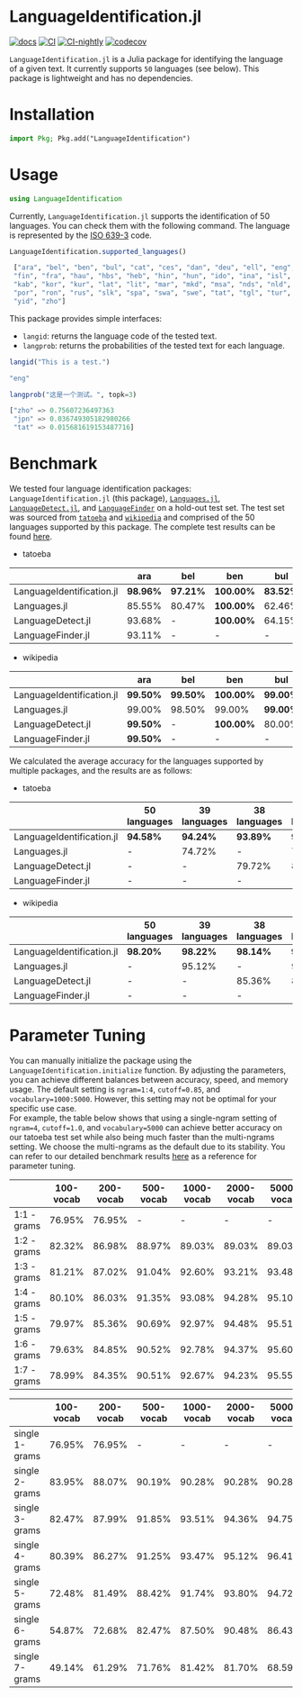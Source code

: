 # LanguageIdentification.jl
[![docs](https://img.shields.io/badge/docs-dev-blue.svg)](https://guo-yong-zhi.github.io/LanguageIdentification.jl/dev) [![CI](https://github.com/guo-yong-zhi/LanguageIdentification.jl/actions/workflows/ci.yml/badge.svg)](https://github.com/guo-yong-zhi/LanguageIdentification.jl/actions/workflows/ci.yml) [![CI-nightly](https://github.com/guo-yong-zhi/LanguageIdentification.jl/actions/workflows/ci-nightly.yml/badge.svg)](https://github.com/guo-yong-zhi/LanguageIdentification.jl/actions/workflows/ci-nightly.yml) [![codecov](https://codecov.io/gh/guo-yong-zhi/LanguageIdentification.jl/graph/badge.svg?token=lwDSoRUTmH)](https://codecov.io/gh/guo-yong-zhi/LanguageIdentification.jl)

`LanguageIdentification.jl` is a Julia package for identifying the language of a given text. It currently supports `50` languages (see below). This package is lightweight and has no dependencies.
# Installation
```julia
import Pkg; Pkg.add("LanguageIdentification")
```
# Usage
```julia
using LanguageIdentification
```
Currently, `LanguageIdentification.jl` supports the identification of 50 languages. You can check them with the following command. The language is represented by the [ISO 639-3](https://en.wikipedia.org/wiki/ISO_639_macrolanguage) code.
```julia
LanguageIdentification.supported_languages()
```
```julia
 ["ara", "bel", "ben", "bul", "cat", "ces", "dan", "deu", "ell", "eng", "epo", "fas", 
 "fin", "fra", "hau", "hbs", "heb", "hin", "hun", "ido", "ina", "isl", "ita", "jpn", 
 "kab", "kor", "kur", "lat", "lit", "mar", "mkd", "msa", "nds", "nld", "nor", "pol", 
 "por", "ron", "rus", "slk", "spa", "swa", "swe", "tat", "tgl", "tur", "ukr", "vie", 
 "yid", "zho"]
```
This package provides simple interfaces:
- `langid`: returns the language code of the tested text.
- `langprob`: returns the probabilities of the tested text for each language.
```julia
langid("This is a test.")
```
```julia
"eng"
```
```julia
langprob("这是一个测试。", topk=3)
```
```julia
["zho" => 0.75607236497363
 "jpn" => 0.036749305182980266
 "tat" => 0.015681619153487716]
```
# Benchmark

We tested four language identification packages: `LanguageIdentification.jl` (this package), [`Languages.jl`](https://github.com/JuliaText/Languages.jl), [`LanguageDetect.jl`](https://github.com/SeanLee97/LanguageDetect.jl), and [`LanguageFinder`](https://github.com/nusretipek/LanguageFinder) on a hold-out test set. The test set was sourced from [`tatoeba`](https://tatoeba.org) and [`wikipedia`](https://www.wikipedia.org/) and comprised of the 50 languages supported by this package. The complete test results can be found [here](https://github.com/guo-yong-zhi/langid_expirement/blob/main/benchmarks/compare/compare.md).

- tatoeba

|                           | ara        | bel        | ben         | bul        | cat        | ces        | dan        | deu        | ell         | eng        | epo        | fas        | fin        | fra        | hau        | hbs        | heb         | hin        | hun        | ido        | ina        | isl        | ita        | jpn        | kab        | kor         | kur        | lat        | lit        | mar        | mkd        | msa        | nds        | nld        | nor        | pol        | por        | ron        | rus        | slk        | spa        | swa        | swe        | tat        | tgl        | tur        | ukr        | vie         | yid        | zho         |
|---------------------------|------------|------------|-------------|------------|------------|------------|------------|------------|-------------|------------|------------|------------|------------|------------|------------|------------|-------------|------------|------------|------------|------------|------------|------------|------------|------------|-------------|------------|------------|------------|------------|------------|------------|------------|------------|------------|------------|------------|------------|------------|------------|------------|------------|------------|------------|------------|------------|------------|-------------|------------|-------------|
| LanguageIdentification.jl | **98.96%** | **97.21%** | **100.00%** | **83.52%** | **93.75%** | **93.07%** | **84.68%** | **98.96%** | **100.00%** | **99.08%** | **97.86%** | **99.04%** | **99.04%** | **97.58%** | **98.81%** |     23.06% |      98.76% |     88.85% | **99.04%** | **90.62%** | **95.30%** | **99.55%** | **96.99%** |     99.97% | **99.43%** | **100.00%** | **99.20%** | **96.53%** | **99.29%** | **88.13%** | **92.96%** | **97.88%** | **96.37%** | **97.76%** | **85.40%** | **99.31%** | **97.68%** | **97.49%** |     91.13% | **93.26%** | **93.60%** | **98.66%** | **95.50%** | **91.16%** | **98.93%** | **98.94%** | **87.51%** | **100.00%** | **99.31%** | **100.00%** |
|              Languages.jl |     85.55% |     80.47% | **100.00%** |     62.46% |          - |     48.90% |     47.06% |     90.48% |      99.89% |     78.21% |     64.61% |     95.00% |     76.87% |     82.21% |     92.85% | **60.28%** |      95.75% |     62.99% |     73.99% |          - |          - |          - |     66.27% | **99.97%** |          - |      98.97% |          - |          - |     61.94% |     72.05% |     51.40% |     71.26% |          - |     78.91% |     66.74% |     72.66% |     77.35% |     70.87% |     52.59% |          - |     61.89% |          - |     52.46% |          - |     63.96% |     52.10% |     62.63% |      84.06% |     98.39% |      99.86% |
|         LanguageDetect.jl |     93.68% |          - | **100.00%** |     64.15% |     59.86% |     70.87% |     53.14% |     81.88% | **100.00%** |     74.76% |          - |     93.68% |     90.37% |     77.41% |          - |     27.53% | **100.00%** |     91.60% |     86.61% |          - |          - |          - |     69.16% |     99.85% |          - |      99.48% |          - |          - |     81.41% |     86.60% |     74.70% |     84.67% |          - |     65.07% |     54.23% |     92.97% |     69.89% |     84.12% |     78.32% |     57.26% |     60.35% |     83.89% |     70.51% |          - |     90.70% |     90.33% |     71.89% |      99.75% |          - |      98.53% |
|         LanguageFinder.jl |     93.11% |          - |           - |          - |          - |     69.58% |     70.80% |     91.68% | **100.00%** |     82.53% |          - |     98.60% |     89.31% |     87.57% |          - |          - |      99.99% | **99.87%** |     73.90% |          - |          - |          - |     82.66% |          - |          - |      96.38% |          - |          - |          - |          - |          - |          - |          - |     88.80% |     29.90% |     85.74% |     68.62% |          - | **93.35%** |          - |     76.32% |          - |     40.42% |          - |          - |     71.22% |     76.81% |           - |          - |      45.72% |

- wikipedia

|                           | ara        | bel        | ben         | bul        | cat         | ces        | dan        | deu        | ell         | eng         | epo         | fas         | fin        | fra         | hau        | hbs         | heb         | hin         | hun        | ido        | ina        | isl        | ita         | jpn        | kab        | kor         | kur        | lat        | lit         | mar        | mkd        | msa        | nds        | nld        | nor        | pol         | por        | ron        | rus         | slk        | spa         | swa        | swe        | tat        | tgl        | tur        | ukr         | vie        | yid        | zho        |
|---------------------------|------------|------------|-------------|------------|-------------|------------|------------|------------|-------------|-------------|-------------|-------------|------------|-------------|------------|-------------|-------------|-------------|------------|------------|------------|------------|-------------|------------|------------|-------------|------------|------------|-------------|------------|------------|------------|------------|------------|------------|-------------|------------|------------|-------------|------------|-------------|------------|------------|------------|------------|------------|-------------|------------|------------|------------|
| LanguageIdentification.jl | **99.50%** | **99.50%** | **100.00%** | **99.00%** | **100.00%** | **96.50%** | **98.50%** | **96.50%** | **100.00%** | **100.00%** | **100.00%** | **100.00%** | **99.50%** | **100.00%** | **99.50%** |      87.00% | **100.00%** |      91.00% | **99.00%** | **92.50%** | **97.00%** | **98.50%** | **100.00%** |     98.00% | **99.00%** | **100.00%** | **99.00%** | **98.50%** | **100.00%** |     95.50% |     97.50% | **99.50%** | **99.50%** |     97.00% | **98.00%** | **100.00%** | **99.50%** | **90.00%** |      99.50% | **97.00%** | **100.00%** | **99.50%** | **98.50%** | **99.00%** | **98.50%** | **98.50%** | **100.00%** | **97.00%** | **98.50%** | **99.50%** |
|              Languages.jl |     99.00% |     98.50% |      99.00% | **99.00%** |           - |     92.50% |     88.50% |     96.00% |      96.50% |      99.50% |      96.00% |      98.50% |     98.00% | **100.00%** |     99.00% | **100.00%** |      99.50% |      91.00% |     93.00% |          - |          - |          - |      98.50% | **99.50%** |          - |      89.50% |          - |          - |      94.50% |     95.00% | **98.00%** | **99.50%** |          - |     94.50% |     95.50% |      90.50% |     94.00% |     81.50% |      97.50% |          - |      98.50% |          - |     88.00% |          - |     97.00% |     92.50% |      93.00% |     74.50% |     98.00% |     96.50% |
|         LanguageDetect.jl | **99.50%** |          - | **100.00%** |     80.00% |      79.00% |     80.50% |     61.00% |     81.00% | **100.00%** |      90.00% |           - |      99.00% |     94.50% |      90.00% |          - |       3.50% | **100.00%** |      94.00% |     93.50% |          - |          - |          - |      87.50% |     94.50% |          - |      95.00% |          - |          - |      96.50% | **97.00%** |     90.00% |     96.50% |          - |     74.00% |     55.50% |      94.00% |     78.50% |     74.00% |      91.00% |     77.00% |      77.50% |     95.50% |     69.00% |          - |     94.50% |     93.00% |      97.50% |     96.00% |          - |     74.00% |
|         LanguageFinder.jl | **99.50%** |          - |           - |          - |           - |     96.00% | **98.50%** |     95.50% |      99.50% |      99.50% |           - |      99.00% | **99.50%** | **100.00%** |          - |           - | **100.00%** | **100.00%** |     96.00% |          - |          - |          - |      98.50% |          - |          - |      94.50% |          - |          - |           - |          - |          - |          - |          - | **98.50%** |     35.50% |      98.00% |     88.00% |          - | **100.00%** |          - | **100.00%** |          - |     97.00% |          - |          - |     96.00% |      99.50% |          - |          - |     85.50% |

We calculated the average accuracy for the languages supported by multiple packages, and the results are as follows:
- tatoeba

|                               | 50 languages | 39 languages | 38 languages | 35 languages | 24 languages |
|-------------------------------|--------------|--------------|--------------|--------------|--------------|
| LanguageIdentification.jl |   **94.58%** |   **94.24%** |   **93.89%** |   **93.77%** |   **95.87%** |
|                  Languages.jl |            - |       74.72% |            - |       73.65% |       74.14% |
|             LanguageDetect.jl |            - |            - |       79.72% |       80.81% |       80.61% |
|             LanguageFinder.jl |            - |            - |            - |            - |       79.70% |

- wikipedia

|                               | 50 languages | 39 languages | 38 languages | 35 languages | 24 languages |
|-------------------------------|--------------|--------------|--------------|--------------|--------------|
| LanguageIdentification.jl |   **98.20%** |   **98.22%** |   **98.14%** |   **98.09%** |   **98.79%** |
|                  Languages.jl |            - |       95.12% |            - |       94.80% |       95.02% |
|             LanguageDetect.jl |            - |            - |       85.36% |       85.49% |       86.23% |
|             LanguageFinder.jl |            - |            - |            - |            - |       94.75% |

# Parameter Tuning
You can manually initialize the package using the `LanguageIdentification.initialize` function. By adjusting the parameters, you can achieve different balances between accuracy, speed, and memory usage. The default setting is `ngram=1:4`, `cutoff=0.85`, and `vocabulary=1000:5000`. However, this setting may not be optimal for your specific use case.  
For example, the table below shows that using a single-ngram setting of `ngram=4`, `cutoff=1.0`, and `vocabulary=5000` can achieve better accuracy on our tatoeba test set while also being much faster than the multi-ngrams setting. We choose the multi-ngrams as the default due to its stability. You can refer to our detailed benchmark results [here](https://github.com/guo-yong-zhi/langid_expirement/tree/main/benchmarks/matrix) as a reference for parameter tuning.

|             | 100-vocab | 200-vocab | 500-vocab | 1000-vocab | 2000-vocab | 5000-vocab | 10000-vocab | 20000-vocab | 50000-vocab | 100000-vocab |
|-------------|-----------|-----------|-----------|------------|------------|------------|-------------|-------------|-------------|--------------|
| 1:1 - grams |    76.95% |    76.95% |         - |          - |          - |          - |           - |           - |           - |            - |
| 1:2 - grams |    82.32% |    86.98% |    88.97% |     89.03% |     89.03% |     89.03% |           - |           - |           - |            - |
| 1:3 - grams |    81.21% |    87.02% |    91.04% |     92.60% |     93.21% |     93.48% |      93.51% |      93.51% |      93.51% |            - |
| 1:4 - grams |    80.10% |    86.03% |    91.35% |     93.08% |     94.28% |     95.10% |      95.49% |      95.62% |      95.64% |       95.64% |
| 1:5 - grams |    79.97% |    85.36% |    90.69% |     92.97% |     94.48% |     95.51% |      96.15% |      96.62% |      96.85% |       96.85% |
| 1:6 - grams |    79.63% |    84.85% |    90.52% |     92.78% |     94.37% |     95.60% |      96.12% |      96.75% |      97.28% |       97.38% |
| 1:7 - grams |    78.99% |    84.35% |    90.51% |     92.67% |     94.23% |     95.55% |      96.04% |      96.68% |      97.37% |       97.55% |

|                | 100-vocab | 200-vocab | 500-vocab | 1000-vocab | 2000-vocab | 5000-vocab | 10000-vocab | 20000-vocab | 50000-vocab |
|----------------|-----------|-----------|-----------|------------|------------|------------|-------------|-------------|-------------|
| single 1-grams |    76.95% |    76.95% |         - |          - |          - |          - |           - |           - |           - |
| single 2-grams |    83.95% |    88.07% |    90.19% |     90.28% |     90.28% |     90.28% |           - |           - |           - |
| single 3-grams |    82.47% |    87.99% |    91.85% |     93.51% |     94.36% |     94.75% |      94.75% |      94.75% |      94.75% |
| single 4-grams |    80.39% |    86.27% |    91.25% |     93.47% |     95.12% |     96.41% |      96.72% |      96.78% |      96.78% |
| single 5-grams |    72.48% |    81.49% |    88.42% |     91.74% |     93.80% |     94.72% |      95.08% |      95.48% |      95.56% |
| single 6-grams |    54.87% |    72.68% |    82.47% |     87.50% |     90.48% |     86.43% |      84.87% |      85.20% |      85.81% |
| single 7-grams |    49.14% |    61.29% |    71.76% |     81.42% |     81.70% |     68.59% |      64.30% |      63.69% |      63.98% |

